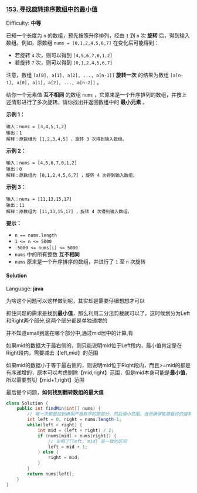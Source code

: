 ### [153\. 寻找旋转排序数组中的最小值](https://leetcode-cn.com/problems/find-minimum-in-rotated-sorted-array/)

Difficulty: **中等**

已知一个长度为 `n` 的数组，预先按照升序排列，经由 `1` 到 `n` 次 **旋转** 后，得到输入数组。例如，原数组 `nums = [0,1,2,4,5,6,7]` 在变化后可能得到：

*   若旋转 `4` 次，则可以得到 `[4,5,6,7,0,1,2]`
*   若旋转 `7` 次，则可以得到 `[0,1,2,4,5,6,7]`

注意，数组 `[a[0], a[1], a[2], ..., a[n-1]]` **旋转一次** 的结果为数组 `[a[n-1], a[0], a[1], a[2], ..., a[n-2]]` 。

给你一个元素值 **互不相同** 的数组 `nums` ，它原来是一个升序排列的数组，并按上述情形进行了多次旋转。请你找出并返回数组中的 **最小元素** 。

**示例 1：**

```
输入：nums = [3,4,5,1,2]
输出：1
解释：原数组为 [1,2,3,4,5] ，旋转 3 次得到输入数组。
```

**示例 2：**

```
输入：nums = [4,5,6,7,0,1,2]
输出：0
解释：原数组为 [0,1,2,4,5,6,7] ，旋转 4 次得到输入数组。
```

**示例 3：**

```
输入：nums = [11,13,15,17]
输出：11
解释：原数组为 [11,13,15,17] ，旋转 4 次得到输入数组。
```

**提示：**

*   `n == nums.length`
*   `1 <= n <= 5000`
*   `-5000 <= nums[i] <= 5000`
*   `nums` 中的所有整数 **互不相同**
*   `nums` 原来是一个升序排序的数组，并进行了 `1` 至 `n` 次旋转


#### Solution

Language: **java**

为啥这个问题可以这样做到呢，其实却是需要仔细想想才可以

抓住问题的需求是找到**最小值**，那么利用二分法剪裁就可以了，这时候划分为Left和Right两个部分,这两个部分都是单独递增的

并不知道small到底在哪个部分中,通过mid居中的计算,有

如果mid的数据大于最右侧的，则只能说明mid位于Left段内，最小值肯定是在Right段内，需要减去【left,mid】的范围

如果mid的数据小于等于最右侧的，则说明mid位于Right段内，而且>=mid的都是有序递增的，原本可以考虑剔除【mid,right】范围，但是mid本身可能是**最小值**，所以需要剪切【mid+1,right】范围

最后提个问题，**如何找到翻转数组的最大值**

```java
class Solution {
    public int findMin(int[] nums) {
        // 每一次都是找到确保严格有序的那部分，然后缩小范围，进而确保能够最终的搜索要求
        int left = 0, right = nums.length-1;
        while(left < right) {
            int mid = (left + right) / 2;
            if (nums[mid] > nums[right]) {
                // 说明了[left, mid] 是一致的区间
                left = mid + 1;
            } else {
                right = mid;
            }
        }
        return nums[left];
    }
}
```